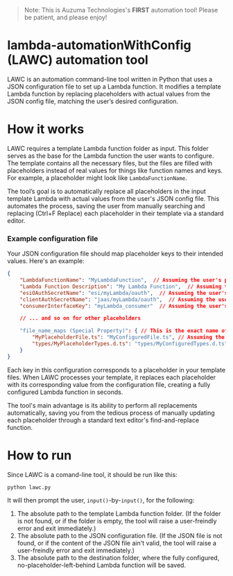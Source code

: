 > Note: This is Auzuma Technologies's **FIRST** automation tool! Please be patient, and please enjoy!
# lambda-automationWithConfig (LAWC) automation tool

LAWC is an automation command-line tool written in Python that uses a JSON configuration file to set up a Lambda function. It modifies a template Lambda function by replacing placeholders with actual values from the JSON config file, matching the user’s desired configuration.

# How it works

LAWC requires a template Lambda function folder as input. This folder serves as the base for the Lambda function the user wants to configure. The template contains all the necessary files, but the files are filled with placeholders instead of real values for things like function names and keys. For example, a placeholder might look like `LambdaFunctionName`.

The tool’s goal is to automatically replace all placeholders in the input template Lambda with actual values from the user's JSON config file. This automates the process, saving the user from manually searching and replacing (Ctrl+F Replace) each placeholder in their template via a standard editor.

### Example configuration file

Your JSON configuration file should map placeholder keys to their intended values. Here's an example:

```json
{
    "LambdaFunctionName": "MyLambdaFunction",  // Assuming the user's placeholder in the input template is LambdaFunctionName
    "Lambda Function Description": "My Lambda Function",  // Assuming the user's placeholder in the input template is LambdaFunctionDescription
    "esiOAuthSecretName": "esi/myLambda/oauth",  // Assuming the user's placeholder in the input template is esiOAuthSecretName
    "clientAuthSecretName": "jaas/myLambda/oauth",  // Assuming the user's placeholder in the input template is jaasOAuthSecretName
    "consumerInterfaceKey": "myLambda_consumer"  // Assuming the user's placeholder in the input template is consumerInterfaceKey

    // ... and so on for other placeholders

    "file_name_maps (Special Property)": { // This is the exact name of the property
        "MyPlaceholderFile.ts": "MyConfiguredFile.ts", // Assuming the user's placeholder file name in the input template is MyPlaceholderFile.ts, and the user wants to save the configured file as MyConfiguredFile.ts
        "types/MyPlaceholderTypes.d.ts": "types/MyConfiguredTypes.d.ts" // Assuming the user's placeholder file name in the input template is in types/MyPlaceholderTypes.d.ts, and the user wants to save the configured file as types/MyConfiguredTypes.d.ts
    }
}
```

Each key in this configuration corresponds to a placeholder in your template files. When LAWC processes your template, it replaces each placeholder with its corresponding value from the configuration file, creating a fully configured Lambda function in seconds.

The tool's main advantage is its ability to perform all replacements automatically, saving you from the tedious process of manually updating each placeholder through a standard text editor's find-and-replace function.

# How to run

Since LAWC is a comand-line tool, it should be run like this:

```bash
python lawc.py
```

It will then prompt the user, `input()`-by-`input()`, for the following:

1. The absolute path to the template Lambda function folder. (If the folder is not found, or if the folder is empty, the tool will raise a user-freindly error and exit immediately.)
2. The absolute path to the JSON configuration file. (If the JSON file is not found, or if the content of the JSON file ain't valid, the tool will raise a user-freindly error and exit immediately.)
3. The absolute path to the destination folder, where the fully configured, no-placeholder-left-behind Lambda function will be saved.
